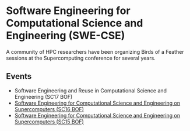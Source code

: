 # Software Engineering for Computational Science and Engineering (SWE-CSE)

A community of HPC researchers have been organizing Birds of a Feather sessions at the Supercomputing conference for several years.

## Events

* Software Engineering and Reuse in Computational Science and Engineering (SC17 BOF)
* [Software Engineering for Computational Science and Engineering on Supercomputers (SC16 BOF)](2016-11-sc16-bof)
* [Software Engineering for Computational Science and Engineering on Supercomputers (SC15 BOF)](2015-11-sc15-bof/)
